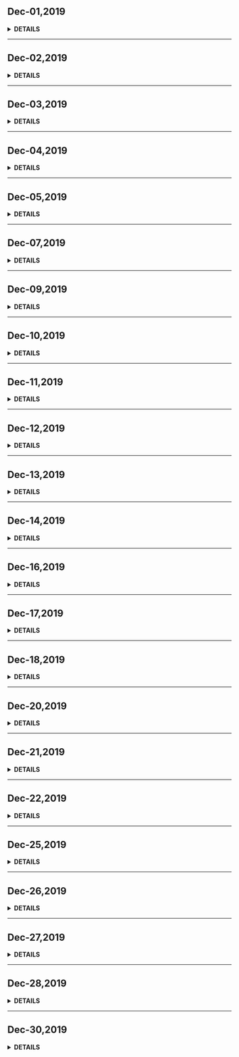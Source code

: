 
## Dec-01,2019

<details><summary><b>DETAILS</b></summary>
<p>

### The last month of 2019
> Dec 01,2019,Saturday. 
> 今天是2019年最后一个月的第一天。地点为中国国家图书馆。 

> 2018年年底的时候写了个18年的年终总结，这件事彷佛就在昨天。因为我记得那会我已经差不多坚持日更四五十天了。  
> 眨眼之间一年光景又过，细数这一年我变化了什么，干了什么，成长了什么。


### 在易诚的生活工作
> 18年5月入职易诚，19年3月底离职。离职到如今未曾停歇，也没理下思路。    

> 在易诚工作，确切的说是交通银行，作息是朝九晚五，公司环境是不联网，上班心态是墨迹难过。
> 将近一年的周而复始，并没有任何的成长。形容一下这段工作经历的话：没挑战、没乐趣。  

> 将来我可能去回顾我的整个职场生涯经历，单从今时今日来看，在这里的工作，最大的收获是体验，让我对银行的工作环境、工作效率有了某一个方面的了解。    
> 我虽然也尽职也尽责，但意义不大，项目不在乎你的代码质量，项目不在意团队的效率提升，银行不在意你怎么实现。  
> 工作环境氛围虽然让人放松、没压力，但是于个人的长久发展和技能提升显然给不了多大的帮助，不联网的开发环境甚至会让你遗忘你之前好不容易学了一点的技能。  
> 加我又是一个自律性不那么强、目标总不那么明确的一个人，闲暇时间也是在一片茫茫浩瀚书海之中左晃右荡，唯一找了点念想的就是望到了可以抄文学习的大门，直到今日热情还未散的干净。    
> 生活上好像也没有留下什么，都似随风而去了。养了一只猫，抑郁身亡。  
> 还有一些东西应该会影响着我吧，只是突然不想思考了。

### 我该干点什么
> 我好像一直在寻找，不知道找什么。  
> 我好像一直在等待着去做什么事，一种非做不可的大事，只是还不知道是什么。    
> 还有一个月的时间就要进入21世纪的另一个年代，我们讲究新年新气象、新年新计划。我怎么突然觉得这种感觉跟上一个年一样，依旧任他随风逐流而去。这样不太好啊。
</p>
</details>

---

## Dec-02,2019
<details><summary><b>DETAILS</b></summary>
<p>

### Take a day off and think about life。    
### So suddenly confused。
</p>
</details>

---
## Dec-03,2019
<details><summary><b>DETAILS</b></summary>
<p>

### 生活中总会有那么段时间，做什么也没精力，干什么也没激情，但这段时间总会过去，所以做人还是要有一个目标去，在这段难过的日子过去的时候，还能继续轻装上阵，继续朝着目标进发。

> 技术人应该都比较焦虑吧，每天不去学习一些东西就感觉好像被这个社会淘汰了。
> So，今天继续学习浏览器的工作原理，另外准备过一遍Vue的英文文档。
</p>
</details>

---

## Dec-04,2019
<details><summary><b>DETAILS</b></summary>
<p>

### Did nothing。
### HUAWEI公关牛皮，华为Github上的黑历史：https://github.com/evil-huawei/evil-huawei
</p>
</details>

---

## Dec-05,2019
<details><summary><b>DETAILS</b></summary>
<p>

#### 1. 首先来学习一下这个CSS它是如何影响首次加载时的白屏问题的。   
#### 2. 解决项目中的Bug、包括添加应用协议、Excel导出的汇总等。
#### 3. 浏览器工作原理第五章的内容有些晦涩、也或许是我没看进去吧，感觉不那么如含糊灌顶了。
</p>
</details>

---

## Dec-07,2019
<details><summary><b>DETAILS</b></summary>
<p>

> 周六跟着三哥、则睿一同喝了点酒，聊了一些人生。    
> 一股不快乐的情绪在今天弥漫，又迷茫了。
</p>
</details>

---

## Dec-09,2019
<details><summary><b>DETAILS</b></summary>
<p>

### **Daily Sentence**
#### <u>*Every man dies,not every man really lives*</u>

### **Plan**
> 这里记录我的一天，需要去留意的事。
> 浏览器中的网络--咬文嚼字。    
> 查看某招聘要求--针对其中要求开始下一个阶段的学习储备。  

> switch在京东预约人数差不多十万，我平时不是一个爱玩游戏的人，但也被这一小股的潮流心潮澎湃。    
> 突然就想找个游戏玩玩，人生如戏，最近这段时间感觉不到快乐与满足，可能玩游戏是一个不错的发泄、释放方式。
</p>
</details>

---

## Dec-10,2019
<details><summary><b>DETAILS</b></summary>
<p>

#### <u>*We still have to be fantasies, don't we?*</u>

### Plan
> 这里记录我的一天，需要去留意的事。 
> 1. 解决转账的权限问题。
> 2. 继续深入浏览器中的网络--整理成Keynote。  
> 3. Plan the next study major.

### Summary
> 修改线上一个bug(权限问题)，这个bug的修改开始、问题定位直到结束发现没有问题，有这样一个感受：    
>「 扑了半天火，发现人家那是个蜡烛， 要进行烛光晚餐用的 」。
> 新建了一个文件`daily_coding_issue`，记录一些用心去学习的小知识点。

</p>
</details>

---

## Dec-11,2019
<details><summary><b>DETAILS</b></summary>
<p>

### **Daily Sentence**
#### <u>*Have you somewhat to do tomorrow, do it today.*</u>

### Plan & Result
> 1. 浏览器HTTP2.0--Keynote. 
> 2. 掘金上一篇关于CSS的长文。
> 3. daily_coding_issue添加一个问题。

> 晚上再次过了一遍关于HTTP2.0的知识。   
> 并且做了一道Leetcode算法数组题， 突然觉得做这种题感觉非常良好，有种初高中做数学的感觉了，保持保持！
</p>
</details>

---

## Dec-12,2019
<details><summary><b>DETAILS</b></summary>
<p>

### **Daily Sentence**
#### <u>*做技术的不仅仅需要通过不断的练习来让自己牛逼，还要让别人也看到自己的牛逼，这样能很好的增大你的影响力*</u>

### Sumary
> 这里记录我的一天我需要去留意的一些事。
>
> + HTTP3.0--Keynote总结。  
> + Vue---Installation. 
> + daily_coding_issue.
</p>
</details>

---

## Dec-13,2019
<details><summary><b>DETAILS</b></summary>
<p>

### 今天换工位,白天并没有get到什么。 

</p>
</details>

---

## Dec-14,2019
<details><summary><b>DETAILS</b></summary>
<p>

### 周六，天气晴朗。    
> 我本该起床做些什么，然而总是想着所谓的终极、长远目标，而对当下的小目标产生疑惑。  
> 中午在家，跟怡兰吃了没有麻酱的火锅。本来想着学习些什么，哥们（李帅）约去吃饭，想着晚上归来有些许的可能会醉。故而提两句话。    
> 目前，我想坚持的就是Github的形式主义代码提交，以及我的周总结。

### Dec-15，周日
> 跟着三哥则睿一起聚了个小餐，晚上美滋滋的拿着则睿的Switch回家玩去了。

</p>
</details>

---

## Dec-16,2019
<details><summary><b>DETAILS</b></summary>
<p>

### 周一
> 换工位后的第一天。    
> 匆忙补了一下周总结，改了几个bug。

</p>
</details>

---

## Dec-17,2019
<details><summary><b>DETAILS</b></summary>
<p>

### 周二
> 浏览器安全。  

> 晚上拿着电脑本来要开始刷LeetCode题的，然后打开塞尔达传说以及超级玛丽就玩到了很晚。    
> 这一个晚上我已经差不多知道，我不是玩游戏的好手了，也亏当时没下手，要不也是买下吃灰了。

</p>
</details>

---

## Dec-18,2019
<details><summary><b>DETAILS</b></summary>
<p>

### 周三
> 浏览器安全。  

> 开发环境与生产环境代码的不停更新、合并。

</p>
</details>

---

## Dec-20,2019
<details><summary><b>DETAILS</b></summary>
<p>

### 周五
> 浏览器安全完毕，更新至简书、掘金、Gitbook、liugehzou.online。  

> 至此《浏览器工作原理与实践》的第一个回合打擂完毕。学完这个专栏感觉对浏览器稍微有了一点的味道，对这些知识的掌握还未融会贯通、且很好的应用到实战项目开发中去，任重道远，还需继续渗透。  

</p>
</details>

---

## Dec-21,2019
<details><summary><b>DETAILS</b></summary>
<p>

### 周六
> 羔羊带着美娟要来串门，我与aliya收拾了一下家。 
> 与好友火锅走起。  

</p>
</details>

---

## Dec-22,2019
<details><summary><b>DETAILS</b></summary>
<p>

### 周日
> 很丧在家睡了一天。    
> 酒喝多了容易上头，这个周末的流逝真是让人懊恼，申美娟的出现，一种如鲠在喉的感觉，真是使人不爽。    

> 我的最大问题是我不应该去评判别人的生活、不该去评判别人的做人。    
> 我自己都没做好什么，我去那一堆诉说，即使是为了他人生活美好、爱情美满，但毕竟不是当事人，说那两句多余。    

> 而且这个于小气同学，未曾想到突然出现在脑海里，又特么恶心了一把。  

> 就这样吧，不能再去想这件事，想到就觉得恶心。

</p>
</details>

---

## Dec-25,2019
<details><summary><b>DETAILS</b></summary>
<p>

### 周三
> 这一年马上就要过去了。    

## **Plan**
> + Node.js后台项目完善、小程序对接。   
> + 年终总结。

## 专题
> + Python学习。   
> + LeetCode刷题。  

> 人生苦短，我学Python。
</p>
</details>

---

## Dec-26,2019
<details><summary><b>DETAILS</b></summary>
<p>

### 周四
> 下午五点15分左右，去厕所摸鱼，发现公众号文章全部挂掉。    

> 今天开始学习node相关的知识。
</p>
</details>

---

## Dec-27,2019
<details><summary><b>DETAILS</b></summary>
<p>

### 周五
> 今天学习一篇文章《node入门》，并且在Git上新建了一个仓库，用来记录这篇文章的学习。
</p>
</details>

---

## Dec-28,2019
<details><summary><b>DETAILS</b></summary>
<p>

### 周六
> 三哥、则睿晚上来我这小聚，aliya去找孟雨吃了串串。 
> 本来我是决心一口酒也不喝的，但怎耐的住呢。    

> 听着则睿跟老大一晚上的电话，加之三哥因为着急回去处理大话西游中帮派事物，饭局就这么结束了。    
> 晚上aliya也去了孟雨那里，彻夜未归。
</p>
</details>

---

## Dec-30,2019
<details><summary><b>DETAILS</b></summary>
<p>

### 周一
> 今天是aliya的生日，祝她生日快乐，平安喜乐一生。
</p>
</details>